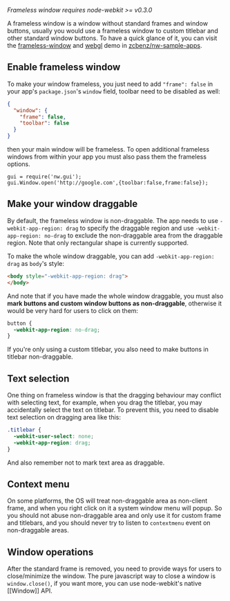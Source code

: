 _Frameless window requires node-webkit >= v0.3.0_

A frameless window is a window without standard frames and window buttons, usually you would use a frameless window to custom titlebar and other standard window buttons. To have a quick glance of it, you can visit the [frameless-window](https://github.com/zcbenz/nw-sample-apps/tree/master/frameless-window) and [webgl](https://github.com/zcbenz/nw-sample-apps/tree/master/webgl) demo in [zcbenz/nw-sample-apps](https://github.com/zcbenz/nw-sample-apps).

## Enable frameless window

To make your window frameless, you just need to add `"frame": false` in your app's `package.json`'s `window` field, toolbar need to be disabled as well:

```json
{
  "window": {
    "frame": false,
    "toolbar": false
  }
}
```

then your main window will be frameless. To open additional frameless windows from within your app you must also pass them the frameless options.

    gui = require('nw.gui');
    gui.Window.open('http://google.com',{toolbar:false,frame:false});

## Make your window draggable

By default, the frameless window is non-draggable. The app needs to use `-webkit-app-region: drag` to specify the draggable region and use `-webkit-app-region: no-drag` to exclude the non-draggable area from the draggable region. Note that only rectangular shape is currently supported.

To make the whole window draggable, you can add `-webkit-app-region: drag` as `body`'s style:

```html
<body style="-webkit-app-region: drag">
</body>
```

And note that if you have made the whole window draggable,  you must also **mark buttons and custom window buttons as non-draggable**, otherwise it would be very hard for users to click on them:

```css
button {
  -webkit-app-region: no-drag;
}
```

If you're only using a custom titlebar, you also need to make buttons in titlebar non-draggable.

## Text selection

One thing on frameless window is that the dragging behaviour may conflict with selecting text, for example, when you drag the titlebar, you may accidentally select the text on titlebar. To prevent this, you need to disable text selection on dragging area like this:

```css
.titlebar {
  -webkit-user-select: none;
  -webkit-app-region: drag;
}
```

And also remember not to mark text area as draggable.

## Context menu

On some platforms, the OS will treat non-draggable area as non-client frame, and when you right click on it a system window menu will popup. So you should not abuse non-draggable area and only use it for custom frame and titlebars, and you should never try to listen to `contextmenu`  event on non-draggable areas.

## Window operations

After the standard frame is removed, you need to provide ways for users to close/minimize the window. The pure javascript way to close a window is `window.close()`, if you want more, you can use node-webkit's native [[Window]] API.